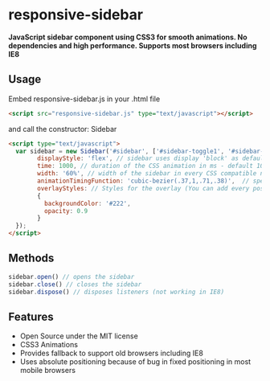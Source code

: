 # responsive-sidebar
**JavaScript sidebar component using CSS3 for smooth animations.
No dependencies and high performance.
Supports most browsers including IE8**
## Usage
Embed responsive-sidebar.js in your .html file
```html
<script src="responsive-sidebar.js" type="text/javascript"></script>
```
and call the constructor: Sidebar
```html
<script type="text/javascript">
  var sidebar = new Sidebar('#sidebar', ['#sidebar-toggle1', '#sidebar-toggle2', '#sidebar-toggle3'], {
        displayStyle: 'flex', // sidebar uses display 'block' as default 
        time: 1000, // duration of the CSS animation in ms - default 1000
        width: '60%', // width of the sidebar in every CSS compatible notation - default 80%
        animationTimingFunction: 'cubic-bezier(.37,1,.71,.38)',  // specifies your sidebar CSS3 animation timing function - default ease-in
        overlayStyles: // Styles for the overlay (You can add every possible CSS style here)
        {
          backgroundColor: '#222',
          opacity: 0.9
        }
  });
</script>
```
## Methods
```javascript
sidebar.open() // opens the sidebar
sidebar.close() // closes the sidebar
sidebar.dispose() // disposes listeners (not working in IE8)
```

## Features
- Open Source under the MIT license
- CSS3 Animations
- Provides fallback to support old browsers including IE8
- Uses absolute positioning because of bug in fixed positioning in most mobile browsers
